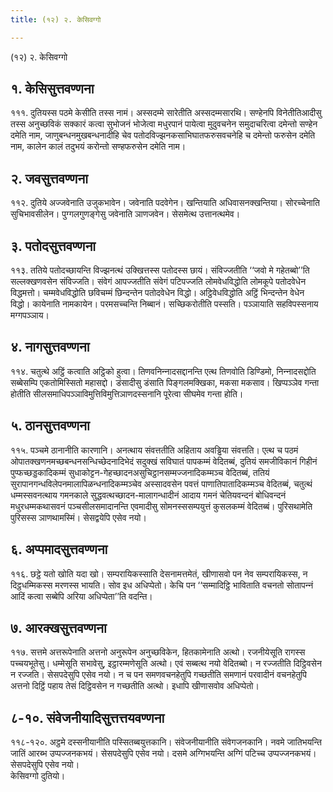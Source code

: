 ```yaml
---
title: (१२) २. केसिवग्गो

---
```

(१२) २. केसिवग्गो  


## १. केसिसुत्तवण्णना

१११. दुतियस्स पठमे केसीति तस्स नामं। अस्सदम्मे सारेतीति अस्सदम्मसारथि। सण्हेनपि विनेतीतिआदीसु तस्स अनुच्छविकं सक्‍कारं कत्वा सुभोजनं भोजेत्वा मधुरपानं पायेत्वा मुदुवचनेन समुदाचरित्वा दमेन्तो सण्हेन दमेति नाम, जाणुबन्धनमुखबन्धनादीहि चेव पतोदविज्झनकसाभिघातफरुसवचनेहि च दमेन्तो फरुसेन दमेति नाम, कालेन कालं तदुभयं करोन्तो सण्हफरुसेन दमेति नाम।  


## २. जवसुत्तवण्णना

११२. दुतिये अज्‍जवेनाति उजुकभावेन। जवेनाति पदवेगेन। खन्तियाति अधिवासनक्खन्तिया। सोरच्‍चेनाति सुचिभावसीलेन। पुग्गलगुणङ्गेसु जवेनाति ञाणजवेन। सेसमेत्थ उत्तानत्थमेव।  


## ३. पतोदसुत्तवण्णना

११३. ततिये पतोदच्छायन्ति विज्झनत्थं उक्खित्तस्स पतोदस्स छायं। संविज्‍जतीति ‘‘जवो मे गहेतब्बो’’ति सल्‍लक्खणवसेन संविज्‍जति। संवेगं आपज्‍जतीति संवेगं पटिपज्‍जति लोमवेधविद्धोति लोमकूपे पतोदवेधेन विद्धमत्तो। चम्मवेधविद्धोति छविचम्मं छिन्दन्तेन पतोदवेधेन विद्धो। अट्ठिवेधविद्धोति अट्ठिं भिन्दन्तेन वेधेन विद्धो। कायेनाति नामकायेन। परमसच्‍चन्ति निब्बानं। सच्छिकरोतीति पस्सति। पञ्‍ञायाति सहविपस्सनाय मग्गपञ्‍ञाय।  


## ४. नागसुत्तवण्णना

११४. चतुत्थे अट्ठिं कत्वाति अट्ठिको हुत्वा। तिणवनिन्‍नादसद्दानन्ति एत्थ तिणवोति डिण्डिमो, निन्‍नादसद्दोति सब्बेसम्पि एकतोमिस्सितो महासद्दो। डंसादीसु डंसाति पिङ्गलमक्खिका, मकसा मकसाव। खिप्पञ्‍ञेव गन्ता होतीति सीलसमाधिपञ्‍ञाविमुत्तिविमुत्तिञाणदस्सनानि पूरेत्वा सीघमेव गन्ता होति।  


## ५. ठानसुत्तवण्णना

११५. पञ्‍चमे ठानानीति कारणानि। अनत्थाय संवत्ततीति अहिताय अवड्ढिया संवत्तति। एत्थ च पठमं ओपातक्खणनमच्छबन्धनसन्धिच्छेदनादिभेदं सदुक्खं सविघातं पापकम्मं वेदितब्बं, दुतियं समजीविकानं गिहीनं पुप्फच्छड्डकादिकम्मं सुधाकोट्टन-गेहच्छादनअसुचिट्ठानसम्मज्‍जनादिकम्मञ्‍च वेदितब्बं, ततियं सुरापानगन्धविलेपनमालापिळन्धनादिकम्मञ्‍चेव अस्सादवसेन पवत्तं पाणातिपातादिकम्मञ्‍च वेदितब्बं, चतुत्थं धम्मस्सवनत्थाय गमनकाले सुद्धवत्थच्छादन-मालागन्धादीनं आदाय गमनं चेतियवन्दनं बोधिवन्दनं मधुरधम्मकथासवनं पञ्‍चसीलसमादानन्ति एवमादीसु सोमनस्ससम्पयुत्तं कुसलकम्मं वेदितब्बं। पुरिसथामेति पुरिसस्स ञाणथामस्मिं। सेसद्वयेपि एसेव नयो।  


## ६. अप्पमादसुत्तवण्णना

११६. छट्ठे यतो खोति यदा खो। सम्परायिकस्साति देसनामत्तमेतं, खीणासवो पन नेव सम्परायिकस्स, न दिट्ठधम्मिकस्स मरणस्स भायति। सोव इध अधिप्पेतो। केचि पन ‘‘सम्मादिट्ठि भाविताति वचनतो सोतापन्‍नं आदिं कत्वा सब्बेपि अरिया अधिप्पेता’’ति वदन्ति।  


## ७. आरक्खसुत्तवण्णना

११७. सत्तमे अत्तरूपेनाति अत्तनो अनुरूपेन अनुच्छविकेन, हितकामेनाति अत्थो। रजनीयेसूति रागस्स पच्‍चयभूतेसु। धम्मेसूति सभावेसु, इट्ठारम्मणेसूति अत्थो। एवं सब्बत्थ नयो वेदितब्बो। न रज्‍जतीति दिट्ठिवसेन न रज्‍जति। सेसपदेसुपि एसेव नयो। न च पन समणवचनहेतुपि गच्छतीति समणानं परवादीनं वचनहेतुपि अत्तनो दिट्ठिं पहाय तेसं दिट्ठिवसेन न गच्छतीति अत्थो। इधापि खीणासवोव अधिप्पेतो।  


## ८-१०. संवेजनीयादिसुत्तत्तयवण्णना

११८-१२०. अट्ठमे दस्सनीयानीति पस्सितब्बयुत्तकानि। संवेजनीयानीति संवेगजनकानि। नवमे जातिभयन्ति जातिं आरब्भ उप्पज्‍जनकभयं। सेसपदेसुपि एसेव नयो। दसमे अग्गिभयन्ति अग्गिं पटिच्‍च उप्पज्‍जनकभयं। सेसपदेसुपि एसेव नयो।  
केसिवग्गो दुतियो।  